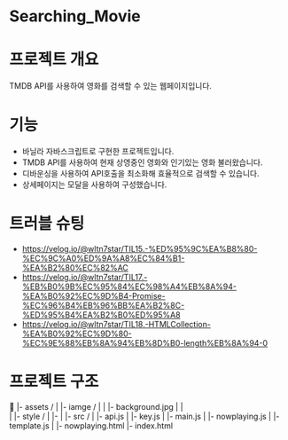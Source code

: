 # Searching_Movie

# 프로젝트 개요

TMDB API를 사용하여 영화를 검색할 수 있는 웹페이지입니다.

# 기능

- 바닐라 자바스크립트로 구현한 프로젝트입니다.
- TMDB API를 사용하여 현재 상영중인 영화와 인기있는 영화 불러왔습니다.
- 디바운싱을 사용하여 API호출을 최소화해 효율적으로 검색할 수 있습니다.
- 상세페이지는 모달을 사용하여 구성했습니다.

# 트러블 슈팅
- https://velog.io/@wltn7star/TIL15.-%ED%95%9C%EA%B8%80-%EC%9C%A0%ED%9A%A8%EC%84%B1-%EA%B2%80%EC%82%AC
- https://velog.io/@wltn7star/TIL17.-%EB%B0%9B%EC%95%84%EC%98%A4%EB%8A%94-%EA%B0%92%EC%9D%B4-Promise-%EC%96%B4%EB%96%BB%EA%B2%8C-%ED%95%B4%EA%B2%B0%ED%95%A8
- https://velog.io/@wltn7star/TIL18.-HTMLCollection-%EA%B0%92%EC%9D%80-%EC%9E%88%EB%8A%94%EB%8D%B0-length%EB%8A%94-0

# 프로젝트 구조
📁
|- assets /
|   |- iamge /
|   |  |- background.jpg 
|   |   
|   |- style /
|      |- 
|
|- src /
|   |- api.js
|   |- key.js
|   |- main.js
|   |- nowplaying.js
|   |- template.js
|
|- nowplaying.html
|- index.html
